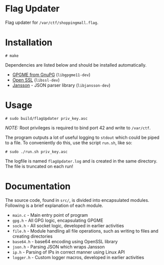 Flag Updater
============

Flag updater for `/var/ctf/shoppingmall.flag`.

# Installation

    # make
    
Dependencies are listed below and should be installed automatically.

 - [GPGME from GnuPG](https://www.gnupg.org/software/gpgme/index.html) (`libgpgme11-dev`)
 - [Open SSL](https://www.openssl.org/) (`libssl-dev`)
 - [Jansson](http://www.digip.org/jansson/) - JSON parser library (`libjansson-dev`)

# Usage

    # sudo build/flagUpdater priv_key.asc

*NOTE:* Root privileges is required to bind port 42 and write to `/var/ctf`.

The program outputs a lot of useful logging to `stdout` which could be piped to
a file. To conveniently do this, use the script `run.sh`, like so:

    # sudo ./run.sh priv_key.asc
    
The logfile is named `flagUpdater.log` and is created in the same directory. The
file is truncated on each run!

# Documentation

The source code, found in `src/`, is divided into encapsulated modules.
Following is a brief explanation of each module.

 - `main.c` - Main entry point of program
 - `gpg.h` - All GPG logic, encapsulating GPGME
 - `sock.h` - All socket logic, developed in earlier activities
 - `file.h` - Module handling all file operations, such as writing to files and creating directories
 - `base64.h` - base64 encoding using OpenSSL library
 - `json.h` - Parsing JSON which wraps Jansson
 - `ip.h` - Parsing of IPs in correct manner using Linux API
 - `logger.h` - Custom logger macros, developed in earlier activities
